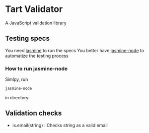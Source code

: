 # Tart Validator

A JavaScript validation library

## Testing specs

You need [jasmine](http://pivotal.github.com/jasmine/) to run the specs
You better have [jasmine-node](https://github.com/mhevery/jasmine-node) to automatize the testing process

### How to run jasmine-node

Simlpy, run

    jasmine-node

in directory

## Validation checks

* is.email(string) : Checks string as a valid email
